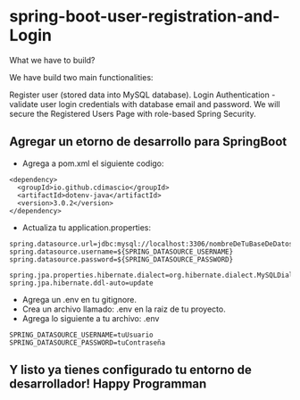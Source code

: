 # spring-boot-user-registration-and-Login

What we have to build?

We have build two main functionalities:

Register user (stored data into MySQL database). 
Login Authentication - validate user login credentials with database email and password. 
We will secure the Registered Users Page with role-based Spring Security.

## Agregar un etorno de desarrollo para SpringBoot
- Agrega a pom.xml el siguiente codigo:
```
<dependency>
  <groupId>io.github.cdimascio</groupId>
  <artifactId>dotenv-java</artifactId>
  <version>3.0.2</version>
</dependency>
```
  - Actualiza tu application.properties:
```
spring.datasource.url=jdbc:mysql://localhost:3306/nombreDeTuBaseDeDatos
spring.datasource.username=${SPRING_DATASOURCE_USERNAME}
spring.datasource.password=${SPRING_DATASOURCE_PASSWORD}

spring.jpa.properties.hibernate.dialect=org.hibernate.dialect.MySQLDialect
spring.jpa.hibernate.ddl-auto=update
```

- Agrega un .env en tu gitignore.
- Crea un archivo llamado: .env en la raiz de tu proyecto.
- Agrega lo siguiente a tu archivo: .env
```
SPRING_DATASOURCE_USERNAME=tuUsuario
SPRING_DATASOURCE_PASSWORD=tuContraseña
```

  ## Y listo ya tienes configurado tu entorno de desarrollador! Happy Programman

